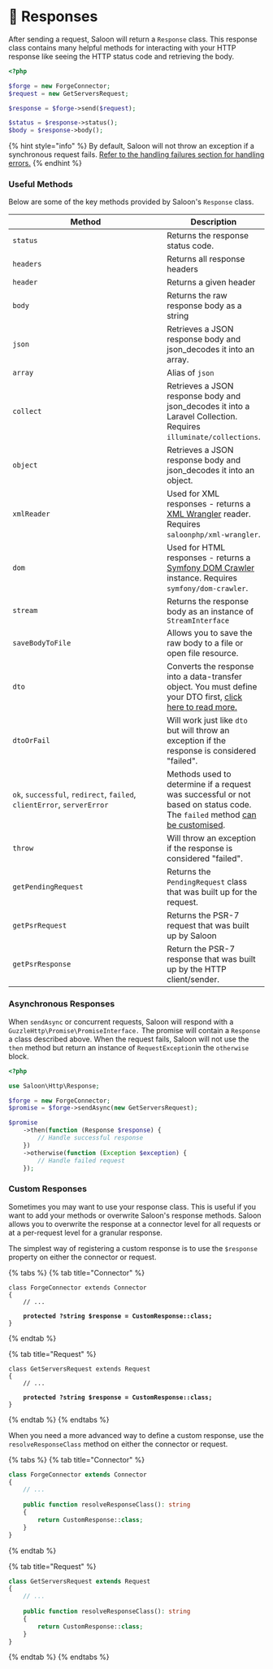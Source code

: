 # 📡 Responses

After sending a request, Saloon will return a `Response` class. This response class contains many helpful methods for interacting with your HTTP response like seeing the HTTP status code and retrieving the body.

```php
<?php

$forge = new ForgeConnector;
$request = new GetServersRequest;

$response = $forge->send($request);

$status = $response->status();
$body = $response->body();
```

{% hint style="info" %}
By default, Saloon will not throw an exception if a synchronous request fails. [Refer to the handling failures section for handling errors.](handling-failures.md)
{% endhint %}

### Useful Methods

Below are some of the key methods provided by Saloon's `Response` class.

<table><thead><tr><th width="342">Method</th><th>Description</th></tr></thead><tbody><tr><td><code>status</code></td><td>Returns the response status code.</td></tr><tr><td><code>headers</code></td><td>Returns all response headers</td></tr><tr><td><code>header</code></td><td>Returns a given header</td></tr><tr><td><code>body</code></td><td>Returns the raw response body as a string</td></tr><tr><td><code>json</code></td><td>Retrieves a JSON response body and json_decodes it into an array.</td></tr><tr><td><code>array</code></td><td>Alias of <code>json</code></td></tr><tr><td><code>collect</code></td><td>Retrieves a JSON response body and json_decodes it into a Laravel Collection. Requires <code>illuminate/collections</code>.</td></tr><tr><td><code>object</code></td><td>Retrieves a JSON response body and json_decodes it into an object.</td></tr><tr><td><code>xmlReader</code></td><td>Used for XML responses - returns a <a href="../installable-plugins/xml-wrangler.md">XML Wrangler</a> reader. Requires <code>saloonphp/xml-wrangler</code>.</td></tr><tr><td><code>dom</code></td><td>Used for HTML responses - returns a <a href="https://symfony.com/doc/current/components/dom_crawler.html">Symfony DOM Crawler</a> instance. Requires <code>symfony/dom-crawler</code>.</td></tr><tr><td><code>stream</code></td><td>Returns the response body as an instance of <code>StreamInterface</code></td></tr><tr><td><code>saveBodyToFile</code></td><td>Allows you to save the raw body to a file or open file resource.</td></tr><tr><td><code>dto</code></td><td>Converts the response into a data-transfer object. You must define your DTO first, <a href="data-transfer-objects.md">click here to read more.</a></td></tr><tr><td><code>dtoOrFail</code></td><td>Will work just like <code>dto</code> but will throw an exception if the response is considered "failed".</td></tr><tr><td><code>ok</code>, <code>successful</code>, <code>redirect</code>, <code>failed</code>, <code>clientError</code>, <code>serverError</code></td><td>Methods used to determine if a request was successful or not based on status code. The <code>failed</code> method <a href="handling-failures.md#customising-when-saloon-thinks-a-request-has-failed">can be customised</a>.</td></tr><tr><td><code>throw</code></td><td>Will throw an exception if the response is considered "failed".</td></tr><tr><td><code>getPendingRequest</code></td><td>Returns the <code>PendingRequest</code> class that was built up for the request.</td></tr><tr><td><code>getPsrRequest</code></td><td>Returns the PSR-7 request that was built up by Saloon</td></tr><tr><td><code>getPsrResponse</code></td><td>Return the PSR-7 response that was built up by the HTTP client/sender.</td></tr></tbody></table>

### Asynchronous Responses

When  `sendAsync` or concurrent requests, Saloon will respond with a `GuzzleHttp\Promise\PromiseInterface.` The promise will contain a `Response` a class described above. When the request fails, Saloon will not use the `then` method but return an instance of `RequestException`in the `otherwise` block.

```php
<?php

use Saloon\Http\Response;

$forge = new ForgeConnector;
$promise = $forge->sendAsync(new GetServersRequest);

$promise
    ->then(function (Response $response) {
        // Handle successful response
    })
    ->otherwise(function (Exception $exception) {
        // Handle failed request
    });
```

### Custom Responses

Sometimes you may want to use your response class. This is useful if you want to add your methods or overwrite Saloon's response methods. Saloon allows you to overwrite the response at a connector level for all requests or at a per-request level for a granular response.

The simplest way of registering a custom response is to use the `$response` property on either the connector or request.

{% tabs %}
{% tab title="Connector" %}
<pre class="language-php"><code class="lang-php">class ForgeConnector extends Connector
{
    // ...
    
<strong>    protected ?string $response = CustomResponse::class;
</strong>}
</code></pre>
{% endtab %}

{% tab title="Request" %}
<pre class="language-php"><code class="lang-php">class GetServersRequest extends Request
{
    // ...
    
<strong>    protected ?string $response = CustomResponse::class;
</strong>}
</code></pre>
{% endtab %}
{% endtabs %}

When you need a more advanced way to define a custom response, use the `resolveResponseClass` method on either the connector or request.

{% tabs %}
{% tab title="Connector" %}
```php
class ForgeConnector extends Connector
{
    // ...
    
    public function resolveResponseClass(): string
    {
        return CustomResponse::class;
    }
}
```
{% endtab %}

{% tab title="Request" %}
```php
class GetServersRequest extends Request
{
    // ...
    
    public function resolveResponseClass(): string
    {
        return CustomResponse::class;
    }
}
```
{% endtab %}
{% endtabs %}
